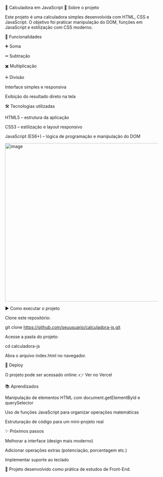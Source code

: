 🧮 Calculadora em JavaScript
📌 Sobre o projeto

Este projeto é uma calculadora simples desenvolvida com HTML, CSS e JavaScript.
O objetivo foi praticar manipulação do DOM, funções em JavaScript e estilização com CSS moderno.

🚀 Funcionalidades

➕ Soma

➖ Subtração

✖️ Multiplicação

➗ Divisão

Interface simples e responsiva

Exibição do resultado direto na tela

🛠️ Tecnologias utilizadas

HTML5 – estrutura da aplicação

CSS3 – estilização e layout responsivo

JavaScript (ES6+) – lógica de programação e manipulação do DOM

<img width="1360" height="520" alt="image" src="https://github.com/user-attachments/assets/875f1a4f-afd3-4757-bd2e-dbc7d3000839" />

▶️ Como executar o projeto

Clone este repositório:

git clone https://github.com/seuusuario/calculadora-js.git


Acesse a pasta do projeto:

cd calculadora-js


Abra o arquivo index.html no navegador.

🔗 Deploy

O projeto pode ser acessado online:
👉 Ver no Vercel

📚 Aprendizados

Manipulação de elementos HTML com document.getElementById e querySelector

Uso de funções JavaScript para organizar operações matemáticas

Estruturação de código para um mini-projeto real

✨ Próximos passos

Melhorar a interface (design mais moderno)

Adicionar operações extras (potenciação, porcentagem etc.)

Implementar suporte ao teclado

🔹 Projeto desenvolvido como prática de estudos de Front-End.
